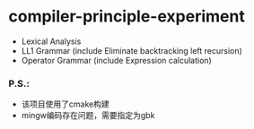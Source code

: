 # compiler-principle-experiment

+ Lexical Analysis
+ LL1 Grammar (include Eliminate backtracking left recursion)
+ Operator Grammar (include Expression calculation)

### P.S.:

+ 该项目使用了cmake构建
+ mingw编码存在问题，需要指定为gbk